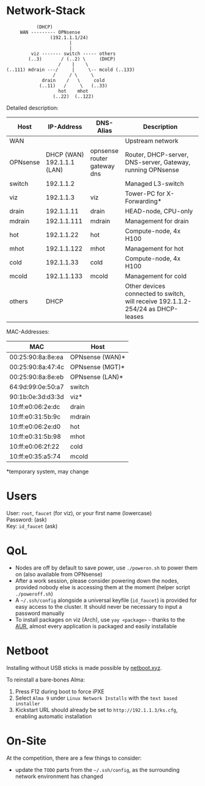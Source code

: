 # Network-Stack

```
           (DHCP)
     WAN --------- OPNsense
                (192.1.1.1/24)
                       |
                       |
         viz ------- switch ----- others
        (..3)       / (..2) \     (DHCP)
                   /    |    \
(..111) mdrain ---/     |     \-- mcold (..133)
                 /     / \     \
             drain    /   \     cold
            (..11)   /     \   (..33)
                   hot    mhot
                 (..22)  (..122)
```

Detailed description:

| Host     | IP-Address  | DNS-Alias | Description                |
|----------|-------------|-----------|----------------------------|
| WAN      |             |           | Upstream network           |
| OPNsense | DHCP (WAN)<br>192.1.1.1 (LAN) | opnsense<br>router<br>gateway<br>dns | Router, DHCP-server, DNS-server, Gateway, running OPNsense |
| switch   | 192.1.1.2   |           | Managed L3-switch          |
| viz      | 192.1.1.3   | viz       | Tower-PC for X-Forwarding* |
| drain    | 192.1.1.11  | drain     | HEAD-node, CPU-only        |
| mdrain   | 192.1.1.111 | mdrain    | Management for drain       |
| hot      | 192.1.1.22  | hot       | Compute-node, 4x H100      |
| mhot     | 192.1.1.122 | mhot      | Management for hot         |
| cold     | 192.1.1.33  | cold      | Compute-node, 4x H100      |
| mcold    | 192.1.1.133 | mcold     | Management for cold        |
| others   | DHCP        |           | Other devices connected to switch, will receive 192.1.1.2-254/24 as DHCP-leases |

MAC-Addresses:

| MAC               | Host            |
|-------------------|-----------------|
| 00:25:90:8a:8e:ea | OPNsense (WAN)* |
| 00:25:90:8a:47:4c | OPNsense (MGT)* |
| 00:25:90:8a:8e:eb | OPNsense (LAN)* |
| 64:9d:99:0e:50:a7 | switch          |
| 90:1b:0e:3d:d3:3d | viz*            |
| 10:ff:e0:06:2e:dc | drain           |
| 10:ff:e0:31:5b:9c | mdrain          |
| 10:ff:e0:06:2e:d0 | hot             |
| 10:ff:e0:31:5b:98 | mhot            |
| 10:ff:e0:06:2f:22 | cold            |
| 10:ff:e0:35:a5:74 | mcold           |

*temporary system, may change

# Users

User: `root`, `faucet` (for viz), or your first name (lowercase)  
Password: (ask)  
Key: `id_faucet` (ask)

# QoL

- Nodes are off by default to save power, use `./poweron.sh` to power them on (also available from OPNsense)
- After a work session, please consider powering down the nodes, provided nobody else is accessing them at the moment (helper script `./poweroff.sh`)
- A `~/.ssh/config` alongside a universal keyfile (`id_faucet`) is provided for easy access to the cluster. It should never be necessary to input a password manually
- To install packages on viz (Arch), use `yay <package>` - thanks to the [AUR](https://aur.archlinux.org/), almost every application is packaged and easily installable

# Netboot

Installing without USB sticks is made possible by [netboot.xyz](https://netboot.xyz/).

To reinstall a bare-bones Alma:

1. Press F12 during boot to force iPXE
2. Select `Alma 9` under `Linux Network Installs` with the `text based installer`
3. Kickstart URL should already be set to `http://192.1.1.3/ks.cfg`, enabling automatic installation

# On-Site

At the competition, there are a few things to consider:

- update the `TODO` parts from the `~/.ssh/config`, as the surrounding network environment has changed
